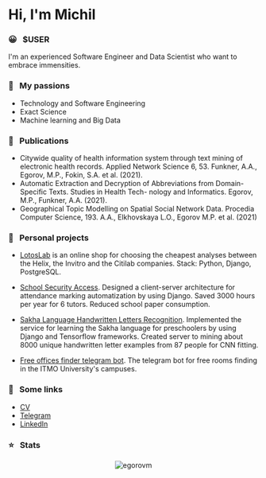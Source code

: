 # Hi, I'm Michil


### 😀 &nbsp;&nbsp;$USER

I'm an experienced Software Engineer and Data Scientist who want to embrace immensities.

### 🧡 &nbsp;&nbsp;My passions

* Technology and Software Engineering
* Exact Science 
* Machine learning and Big Data

### 📖 &nbsp;&nbsp;Publications

- Citywide quality of health information system through text mining of electronic health records. Applied Network Science 6, 53. Funkner, A.A., Egorov, M.P., Fokin, S.A. et al. (2021).
- Automatic Extraction and Decryption of Abbreviations from Domain-Specific Texts. Studies in Health Tech- nology and Informatics. Egorov, M.P., Funkner, A.A. (2021).
- Geographical Topic Modelling on Spatial Social Network Data. Procedia Computer Science, 193. A.A., Elkhovskaya L.O., Egorov M.P. et al. (2021)


### 🚀 &nbsp;&nbsp;Personal projects

- [LotosLab](https://github.com/EgorovM/online-shop-django) is an online shop for choosing the cheapest analyses between the Helix, the Invitro and the Citilab companies. Stack: Python, Django, PostgreSQL.

- [School Security Access](https://github.com/EgorovM/online_physmath). Designed a client-server architecture for attendance marking automatization by using Django. Saved 3000 hours per year for 6 tutors. Reduced school paper consumption.

- [Sakha Language Handwritten Letters Recognition](https://github.com/EgorovM/saveyourlanguage/). Implemented the service for learning the Sakha language for preschoolers by using Django and Tensorflow frameworks. Created server to mining about 8000 unique handwritten letter examples from 87 people for CNN fitting.

- [Free offices finder telegram bot](https://github.com/EgorovM/freeRooms/). The telegram bot for free rooms finding in the ITMO University's campuses. 


### 🔗 &nbsp;&nbsp;Some links

* [CV](https://drive.google.com/file/d/1v7J5enT83JDtL_sTtzUx5-7aVDODcfM9/view?usp=sharing)
* [Telegram](https://t.me/loalkota)
* [LinkedIn](https://www.linkedin.com/in/michilegorov/)

### ⭐️ &nbsp;&nbsp;Stats

<p align="center"> <img src="https://github-readme-stats.vercel.app/api?username=egorovm&show_icons=true&theme=gotham" alt="egorovm" />
